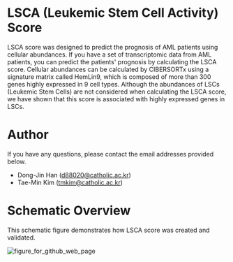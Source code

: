 # LSCA (Leukemic Stem Cell Activity) Score
LSCA score was designed to predict the prognosis of AML patients using cellular abundances. If you have a set of transcriptomic data from AML patients, you can predict the patients' prognosis by calculating the LSCA score. Cellular abundances can be calculated by CIBERSORTx using a signature matrix called HemLin9, which is composed of more than 300 genes highly expressed in 9 cell types. Although the abundances of LSCs (Leukemic Stem Cells) are not considered when calculating the LSCA score, we have shown that this score is associated with highly expressed genes in LSCs.

# Author
If you have any questions, please contact the email addresses provided below.
- Dong-Jin Han (d88020@catholic.ac.kr)
- Tae-Min Kim (tmkim@catholic.ac.kr)

# Schematic Overview
This schematic figure demonstrates how LSCA score was created and validated.

![figure_for_github_web_page](https://github.com/LabTMK/LSCA/assets/158116464/60c657b8-2679-40b4-9034-200a4c7354ea)

